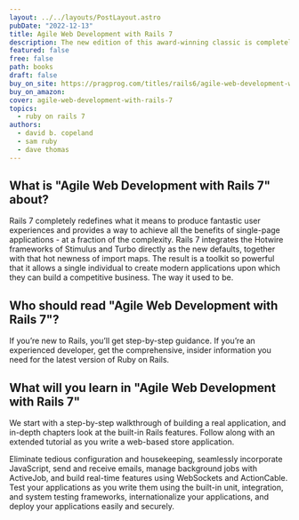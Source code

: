 ```yaml
---
layout: ../../layouts/PostLayout.astro
pubDate: "2022-12-13"
title: Agile Web Development with Rails 7
description: The new edition of this award-winning classic is completely updated for Rails 6 and Ruby 2.6, with information on processing email with Action Mailbox and managing rich text with Action Text.
featured: false
free: false
path: books
draft: false
buy_on_site: https://pragprog.com/titles/rails6/agile-web-development-with-rails-6/
buy_on_amazon:
cover: agile-web-development-with-rails-7
topics:
  - ruby on rails 7
authors:
  - david b. copeland
  - sam ruby
  - dave thomas
---
```


## What is "Agile Web Development with Rails 7" about?
Rails 7 completely redefines what it means to produce fantastic user experiences and provides a way to achieve all the benefits of single-page applications - at a fraction of the complexity. Rails 7 integrates the Hotwire frameworks of Stimulus and Turbo directly as the new defaults, together with that hot newness of import maps. The result is a toolkit so powerful that it allows a single individual to create modern applications upon which they can build a competitive business. The way it used to be. 

## Who should read "Agile Web Development with Rails 7"?
If you’re new to Rails, you’ll get step-by-step guidance. If you’re an experienced developer, get the comprehensive, insider information you need for the latest version of Ruby on Rails. 

## What will you learn in "Agile Web Development with Rails 7"
We start with a step-by-step walkthrough of building a real application, and in-depth chapters look at the built-in Rails features. Follow along with an extended tutorial as you write a web-based store application. 

Eliminate tedious configuration and housekeeping, seamlessly incorporate JavaScript, send and receive emails, manage background jobs with ActiveJob, and build real-time features using WebSockets and ActionCable. Test your applications as you write them using the built-in unit, integration, and system testing frameworks, internationalize your applications, and deploy your applications easily and securely.